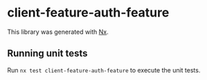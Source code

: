 # client-feature-auth-feature

This library was generated with [Nx](https://nx.dev).

## Running unit tests

Run `nx test client-feature-auth-feature` to execute the unit tests.
